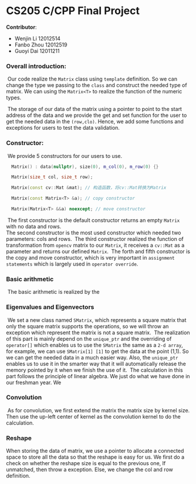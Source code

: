 # CS205 C/CPP Final Project

**Contributor**:

- Wenjin Li 12012514
- Fanbo Zhou 12012519
- Guoyi Dai 12011211

### Overall introduction:

​	Our code realize the `Matrix` class using `template` definition. So we can change the type we passing to the `class` and construct the needed type of matrix. We can using the `Matrix<T>` to realize the function of the numeric types. 

​	The storage of our data of the matrix using a pointer to point to the start address of the data and we provide the get and set function for the user to get the needed data in the `(row,clo)`. Hence, we add some functions and exceptions for users to test the data validation.

### Constructor:

​	We provide 5 constructors for our users to use.

```cpp
  Matrix() : data(nullptr), size(0), m_col(0), m_row(0) {}

  Matrix(size_t col, size_t row);

  Matrix(const cv::Mat &mat); // 构造函数，将cv::Mat转换为Matrix

  Matrix(const Matrix<T> &a); // copy constructor

  Matrix(Matrix<T> &&a) noexcept; // move constructor
```

​	The first constructor is the default constructor returns an empty `Matrix` with no data and rows.	
​	The second constructor is the most used constructor which needed two parameters: cols and rows. 
​	The third constructor realized the function of transformation from `opencv` matrix to our `Matrix`, it receives a `cv::Mat` as a parameter and returns our defined `Matrix`.
​	The forth and fifth constructor is the copy and move constructor, which is very important in `assignment statements` which is largely used in `operator override`.

### Basic arithmetic

​	The basic arithmetic is realized by the 





### Eigenvalues and Eigenvectors

​	We set a new class named `SMatrix`, which represents a square matrix that only the square matrix supports the operations, so we will throw an exception which represent the matrix is not a square matrix.
​	The realization of this part is mainly depend on the `unique_ptr` and the overriding of `operator[]` which enables us to use the `SMatrix` the same as a `2-d array`, for example, we can use `SMatrix[1] [1]` to get the data at the point (1,1). So we can get the needed data in a much easier way. Also, the `unique_ptr` enables us to use it in the smarter way that it will automatically release the memory pointed by it when we finish the use of it.
​	The calculation in this part follows the principle of linear algebra. We just do what we have done in our freshman year. We 





### Convolution
​	As for convolution, we first extend the matrix the matrix size by kernel size. Then use the up-left center of kernel as the convolution kernel to do the calculation.

### Reshape
When storing the data of matrix, we use a pointer to allocate a connected space to store all the data so that the reshape is easy for us. We first do a check on whether the reshape size is equal to the previous one, If unmatched, then throw a exception. Else, we change the col and row definition.



















